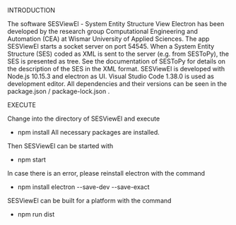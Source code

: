 INTRODUCTION

The software SESViewEl - System Entity Structure View Electron has been developed by the research group Computational
Engineering and Automation (CEA) at Wismar University of Applied Sciences.
The app SESViewEl starts a socket server on port 54545.
When a System Entity Structure (SES) coded as XML is sent to the server (e.g. from SESToPy), the SES is presented as tree.
See the documentation of SESToPy for details on the description of the SES in the XML format.
SESViewEl is developed with Node.js 10.15.3 and electron as UI.
Visual Studio Code 1.38.0 is used as development editor.
All dependencies and their versions can be seen in the package.json / package-lock.json .

EXECUTE

Change into the directory of SESViewEl and execute
- npm install
All necessary packages are installed.

Then SESViewEl can be started with
- npm start

In case there is an error, please reinstall electron with the command
- npm install electron --save-dev --save-exact

SESViewEl can be built for a platform with the command
- npm run dist